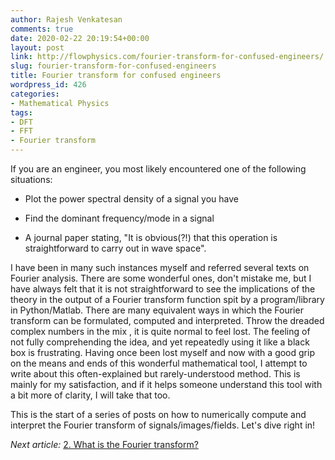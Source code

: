 ```yaml
---
author: Rajesh Venkatesan
comments: true
date: 2020-02-22 20:19:54+00:00
layout: post
link: http://flowphysics.com/fourier-transform-for-confused-engineers/
slug: fourier-transform-for-confused-engineers
title: Fourier transform for confused engineers
wordpress_id: 426
categories:
- Mathematical Physics
tags:
- DFT
- FFT
- Fourier transform
---
```


If you are an engineer, you most likely encountered one of the following situations:

* Plot the power spectral density of a signal you have

* Find the dominant frequency/mode in a signal

* A journal paper stating, "It is obvious(?!) that this operation is straightforward to carry out in wave space".

I have been in many such instances myself and referred several texts on Fourier analysis. There are some wonderful ones, don't mistake me, but I have always felt that it is not straightforward to see the implications of the theory in the output of a Fourier transform function spit by a program/library in Python/Matlab. There are many equivalent ways in which the Fourier transform can be formulated, computed and interpreted. Throw the dreaded complex numbers in the mix , it is quite normal to feel lost. The feeling of not fully comprehending the idea, and yet repeatedly using it like a black box is frustrating. Having once been lost myself and now with a good grip on the means and ends of this wonderful mathematical tool, I attempt to write about this often-explained but rarely-understood method. This is mainly for my satisfaction, and if it helps someone understand this tool with a bit more of clarity, I will take that too.

This is the start of a series of posts on how to numerically compute and interpret the Fourier transform of signals/images/fields. Let's dive right in!

_Next article:_ [2. What is the Fourier transform?](http://flowphysics.com/what-is-the-fourier-transform/)
